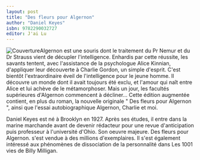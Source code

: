 ```yaml
--- 
layout: post
title: "Des fleurs pour Algernon"
author: "Daniel Keyes"
isbn: 9782290032727
editor: J'ai Lu
---
```


![Couverture](/img/9782290032725.jpg)Algernon est une souris dont le traitement du Pr Nemur et du Dr Strauss vient de décupler l'intelligence. Enhardis par cette réussite, les savants tentent, avec l'assistance de la psychologue Alice Kinnian, d'appliquer leur découverte à Charlie Gordon, un simple d'esprit. C'est bientôt l'extraordinaire éveil de l'intelligence pour le jeune homme. Il découvre un monde dont il avait toujours été exclu, et l'amour qui naît entre Alice et lui achève de le métamorphoser. Mais un jour, les facultés supérieures d'Algernon commencent à décliner... Cette édition augmentée contient, en plus du roman, la nouvelle originale " Des fleurs pour Algernon ", ainsi que l'essai autobiographique Algernon, Charlie et moi.

Daniel Keyes est né à Brooklyn en 1927. Après ses études, il entre dans la marine marchande avant de devenir rédacteur pour une revue d'anticipation puis professeur à l'université d'Ohio. Son oeuvre majeure. Des fleurs pour Algernon. s'est vendue à des millions d'exemplaires. Il s'est également intéressé aux phénomènes de dissociation de la personnalité dans Les 1001 vies de Billy Milligan.